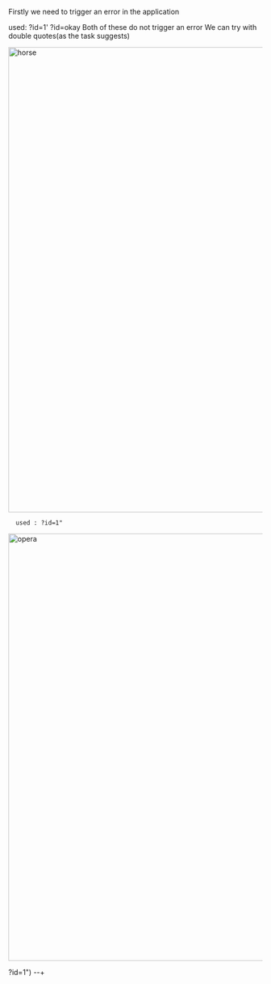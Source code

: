 Firstly we need to trigger an error in the application

used: ?id=1'
      ?id=okay
      Both of these do not trigger an error 
      We can try with double quotes(as the task suggests)
      
   <img width="922" alt="horse" src="https://user-images.githubusercontent.com/76178081/104924337-49685080-59c3-11eb-99ff-35ed0663dbd9.PNG">

      used : ?id=1"
      
<img width="847" alt="opera" src="https://user-images.githubusercontent.com/76178081/104925670-2179ec80-59c5-11eb-9141-a98ffb46b9ac.PNG">

?id=1") --+
      
      

